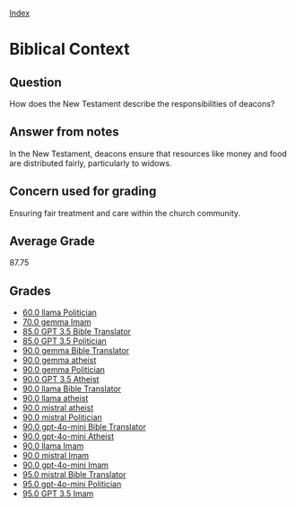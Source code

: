 
[Index](../index.md)
# Biblical Context
## Question
How does the New Testament describe the responsibilities of deacons?

## Answer from notes
In the New Testament, deacons ensure that resources like money and food are distributed fairly, particularly to widows.

## Concern used for grading
Ensuring fair treatment and care within the church community.

## Average Grade
87.75

## Grades
 * [60.0 llama Politician](../answers/llama_Politician/Biblical_Context.md)
 * [70.0 gemma Imam](../answers/gemma_Imam/Biblical_Context.md)
 * [85.0 GPT 3.5 Bible Translator](../answers/GPT_3.5_Bible_Translator/Biblical_Context.md)
 * [85.0 GPT 3.5 Politician](../answers/GPT_3.5_Politician/Biblical_Context.md)
 * [90.0 gemma Bible Translator](../answers/gemma_Bible_Translator/Biblical_Context.md)
 * [90.0 gemma atheist](../answers/gemma_atheist/Biblical_Context.md)
 * [90.0 gemma Politician](../answers/gemma_Politician/Biblical_Context.md)
 * [90.0 GPT 3.5 Atheist](../answers/GPT_3.5_Atheist/Biblical_Context.md)
 * [90.0 llama Bible Translator](../answers/llama_Bible_Translator/Biblical_Context.md)
 * [90.0 llama atheist](../answers/llama_atheist/Biblical_Context.md)
 * [90.0 mistral atheist](../answers/mistral_atheist/Biblical_Context.md)
 * [90.0 mistral Politician](../answers/mistral_Politician/Biblical_Context.md)
 * [90.0 gpt-4o-mini Bible Translator](../answers/gpt-4o-mini_Bible_Translator/Biblical_Context.md)
 * [90.0 gpt-4o-mini Atheist](../answers/gpt-4o-mini_Atheist/Biblical_Context.md)
 * [90.0 llama Imam](../answers/llama_Imam/Biblical_Context.md)
 * [90.0 mistral Imam](../answers/mistral_Imam/Biblical_Context.md)
 * [90.0 gpt-4o-mini Imam](../answers/gpt-4o-mini_Imam/Biblical_Context.md)
 * [95.0 mistral Bible Translator](../answers/mistral_Bible_Translator/Biblical_Context.md)
 * [95.0 gpt-4o-mini Politician](../answers/gpt-4o-mini_Politician/Biblical_Context.md)
 * [95.0 GPT 3.5 Imam](../answers/GPT_3.5_Imam/Biblical_Context.md)
